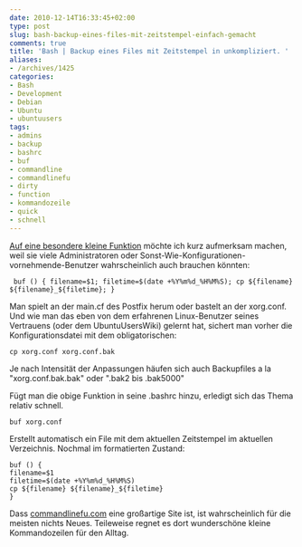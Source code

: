 ```yaml
---
date: 2010-12-14T16:33:45+02:00
type: post
slug: bash-backup-eines-files-mit-zeitstempel-einfach-gemacht
comments: true
title: 'Bash | Backup eines Files mit Zeitstempel in unkompliziert. '
aliases:
- /archives/1425
categories:
- Bash
- Development
- Debian
- Ubuntu
- ubuntuusers
tags:
- admins
- backup
- bashrc
- buf
- commandline
- commandlinefu
- dirty
- function
- kommandozeile
- quick
- schnell
---
```


[Auf eine besondere kleine Funktion]( http://www.commandlinefu.com/commands/view/7292/backup-a-file-with-a-date-time-stamp) möchte ich kurz aufmerksam machen, weil sie viele Administratoren oder  Sonst-Wie-Konfigurationen-vornehmende-Benutzer wahrscheinlich auch brauchen könnten:

```
 buf () { filename=$1; filetime=$(date +%Y%m%d_%H%M%S); cp ${filename} ${filename}_${filetime}; }
```


Man spielt an der main.cf des Postfix herum oder bastelt an der xorg.conf. Und wie man das eben von dem erfahrenen Linux-Benutzer seines Vertrauens (oder dem UbuntuUsersWiki) gelernt hat, sichert man vorher die Konfigurationsdatei mit dem obligatorischen:

```
cp xorg.conf xorg.conf.bak
```


Je nach Intensität der Anpassungen häufen sich auch Backupfiles a la "xorg.conf.bak.bak" oder ".bak2 bis .bak5000"

Fügt man die obige Funktion in seine .bashrc hinzu, erledigt sich das Thema relativ schnell.

```
buf xorg.conf
```


Erstellt automatisch ein File mit dem aktuellen Zeitstempel im aktuellen Verzeichnis. Nochmal im formatierten Zustand:

```
buf () {
filename=$1
filetime=$(date +%Y%m%d_%H%M%S)
cp ${filename} ${filename}_${filetime}
}
```


Dass [commandlinefu.com](http://commandlinefu.com) eine großartige Site ist, ist wahrscheinlich für die meisten nichts Neues. Teileweise regnet es dort wunderschöne kleine Kommandozeilen für den Alltag.
